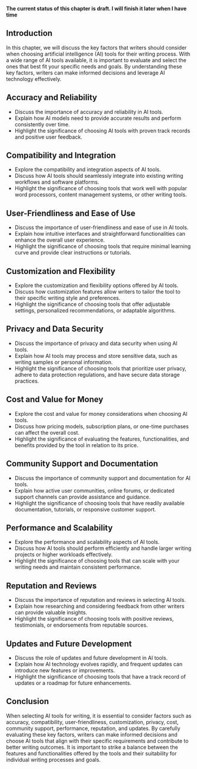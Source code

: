**The current status of this chapter is draft. I will finish it later when I have time**

Introduction
------------

In this chapter, we will discuss the key factors that writers should consider when choosing artificial intelligence (AI) tools for their writing process. With a wide range of AI tools available, it is important to evaluate and select the ones that best fit your specific needs and goals. By understanding these key factors, writers can make informed decisions and leverage AI technology effectively.

Accuracy and Reliability
------------------------

* Discuss the importance of accuracy and reliability in AI tools.
* Explain how AI models need to provide accurate results and perform consistently over time.
* Highlight the significance of choosing AI tools with proven track records and positive user feedback.

Compatibility and Integration
-----------------------------

* Explore the compatibility and integration aspects of AI tools.
* Discuss how AI tools should seamlessly integrate into existing writing workflows and software platforms.
* Highlight the significance of choosing tools that work well with popular word processors, content management systems, or other writing tools.

User-Friendliness and Ease of Use
---------------------------------

* Discuss the importance of user-friendliness and ease of use in AI tools.
* Explain how intuitive interfaces and straightforward functionalities can enhance the overall user experience.
* Highlight the significance of choosing tools that require minimal learning curve and provide clear instructions or tutorials.

Customization and Flexibility
-----------------------------

* Explore the customization and flexibility options offered by AI tools.
* Discuss how customization features allow writers to tailor the tool to their specific writing style and preferences.
* Highlight the significance of choosing tools that offer adjustable settings, personalized recommendations, or adaptable algorithms.

Privacy and Data Security
-------------------------

* Discuss the importance of privacy and data security when using AI tools.
* Explain how AI tools may process and store sensitive data, such as writing samples or personal information.
* Highlight the significance of choosing tools that prioritize user privacy, adhere to data protection regulations, and have secure data storage practices.

Cost and Value for Money
------------------------

* Explore the cost and value for money considerations when choosing AI tools.
* Discuss how pricing models, subscription plans, or one-time purchases can affect the overall cost.
* Highlight the significance of evaluating the features, functionalities, and benefits provided by the tool in relation to its price.

Community Support and Documentation
-----------------------------------

* Discuss the importance of community support and documentation for AI tools.
* Explain how active user communities, online forums, or dedicated support channels can provide assistance and guidance.
* Highlight the significance of choosing tools that have readily available documentation, tutorials, or responsive customer support.

Performance and Scalability
---------------------------

* Explore the performance and scalability aspects of AI tools.
* Discuss how AI tools should perform efficiently and handle larger writing projects or higher workloads effectively.
* Highlight the significance of choosing tools that can scale with your writing needs and maintain consistent performance.

Reputation and Reviews
----------------------

* Discuss the importance of reputation and reviews in selecting AI tools.
* Explain how researching and considering feedback from other writers can provide valuable insights.
* Highlight the significance of choosing tools with positive reviews, testimonials, or endorsements from reputable sources.

Updates and Future Development
------------------------------

* Discuss the role of updates and future development in AI tools.
* Explain how AI technology evolves rapidly, and frequent updates can introduce new features or improvements.
* Highlight the significance of choosing tools that have a track record of updates or a roadmap for future enhancements.

Conclusion
----------

When selecting AI tools for writing, it is essential to consider factors such as accuracy, compatibility, user-friendliness, customization, privacy, cost, community support, performance, reputation, and updates. By carefully evaluating these key factors, writers can make informed decisions and choose AI tools that align with their specific requirements and contribute to better writing outcomes. It is important to strike a balance between the features and functionalities offered by the tools and their suitability for individual writing processes and goals.
